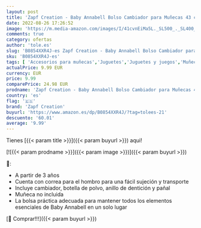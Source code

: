 ```yaml
---
layout: post
title: 'Zapf Creation - Baby Annabell Bolso Cambiador para Muñecas 43 cm  Promueve la Empatía y las Habilidades Sociales  Para Niños a Partir de 3 Años  Con Cambiador  Talco  Mordedor y Pañal'
date: 2022-08-26 17:26:52
image: 'https://m.media-amazon.com/images/I/41cvnEiMa5L._SL500_._SL400_.jpg'
comments: true
category: ofertas
author: 'tole.es'
slug: 'B0854XXR4J-es Zapf Creation - Baby Annabell Bolso Cambiador para Muñecas...'
sku: 'B0854XXR4J-es'
tags: [ 'Accesorios para muñecas','Juguetes','Juguetes y juegos','Muñecas y accesorios','pañal','zapf creation','🇪🇸', ]
actualPrice: 9.99 EUR
currency: EUR
price: 9.99
comparePrice: 24.98 EUR
prodname: 'Zapf Creation - Baby Annabell Bolso Cambiador para Muñecas 43 cm  Promueve la Empatía y las Habilidades Sociales  Para Niños a Partir de 3 Años  Con Cambiador  Talco  Mordedor y Pañal'
country: 'es'
flag: '🇪🇸'
brand: 'Zapf Creation'
buyurl: 'https://www.amazon.es/dp/B0854XXR4J/?tag=tolees-21'
descuento: '60.01'
average: '9.99'
---
```


Tienes [{{< param title >}}]({{< param buyurl >}}) aqui!

[![{{< param prodname >}}]({{< param image >}})]({{< param buyurl >}})

🔎:

- A partir de 3 años
- Cuenta con correa para el hombro para una fácil sujeción y transporte
- Incluye cambiador, botella de polvo, anillo de dentición y pañal
- Muñeca no incluida
- La bolsa práctica adecuada para mantener todos los elementos esenciales de Baby Annabell en un solo lugar

[🛒 Comprar!!!]({{< param buyurl >}})
